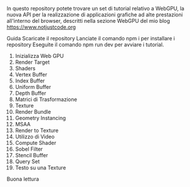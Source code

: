 In questo repository potete trovare un set di tutorial relativo a WebGPU, la nuova API per la realizzazione di applicazioni grafiche ad alte prestazioni all'interno del browser, descritti nella sezione WebGPU del mio blog
https://www.notjustcode.org

Guida
Scaricate il repository
Lanciate il comando npm i per installare i repository
Eseguite il comando npm run dev per avviare i tutorial.


 1) Inizializza Web GPU
 2) Render Target
 3) Shaders
 4) Vertex Buffer
 5) Index Buffer
 6) Uniform Buffer
 7) Depth Buffer
 8) Matrici di Trasformazione
 9) Texture
10) Render Bundle
11) Geometry Instancing
12) MSAA
13) Render to Texture
14) Utilizzo di Video
15) Compute Shader
16) Sobel Filter
17) Stencil Buffer
18) Query Set
19) Testo su una Texture

Buona lettura
